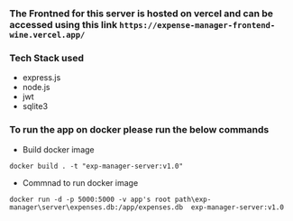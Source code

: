 ### The Frontned for this server is hosted on vercel and can be accessed using this link `https://expense-manager-frontend-wine.vercel.app/`

### Tech Stack used
- express.js
- node.js
- jwt
- sqlite3

<!-- Commands to run server on docker -->

### To run the app on docker please run the below commands
- Build docker image
```
docker build . -t "exp-manager-server:v1.0"
```
- Commnad to run docker image
```
docker run -d -p 5000:5000 -v app's root path\exp-manager\server\expenses.db:/app/expenses.db  exp-manager-server:v1.0
```
